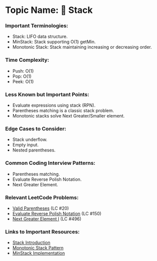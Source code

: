 # Topic Name: 🧱 Stack

### Important Terminologies:
- Stack: LIFO data structure.
- MinStack: Stack supporting O(1) getMin.
- Monotonic Stack: Stack maintaining increasing or decreasing order.

### Time Complexity:
- Push: O(1)
- Pop: O(1)
- Peek: O(1)

### Less Known but Important Points:
- Evaluate expressions using stack (RPN).
- Parentheses matching is a classic stack problem.
- Monotonic stacks solve Next Greater/Smaller element.

### Edge Cases to Consider:
- Stack underflow.
- Empty input.
- Nested parentheses.

### Common Coding Interview Patterns:
- Parentheses matching.
- Evaluate Reverse Polish Notation.
- Next Greater Element.

### Relevant LeetCode Problems:
- [Valid Parentheses](https://leetcode.com/problems/valid-parentheses/) (LC #20)
- [Evaluate Reverse Polish Notation](https://leetcode.com/problems/evaluate-reverse-polish-notation/) (LC #150)
- [Next Greater Element I](https://leetcode.com/problems/next-greater-element-i/) (LC #496)

### Links to Important Resources:
- [Stack Introduction](https://www.geeksforgeeks.org/stack-data-structure/)
- [Monotonic Stack Pattern](https://leetcode.com/problems/daily-temperatures/solution/)
- [MinStack Implementation](https://leetcode.com/problems/min-stack/solution/)